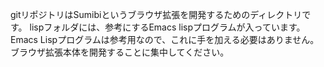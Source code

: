 
gitリポジトリはSumibiというブラウザ拡張を開発するためのディレクトリです。
lispフォルダには、参考にするEmacs lispプログラムが入っています。Emacs Lispプログラムは参考用なので、これに手を加える必要はありません。
ブラウザ拡張本体を開発することに集中してください。



